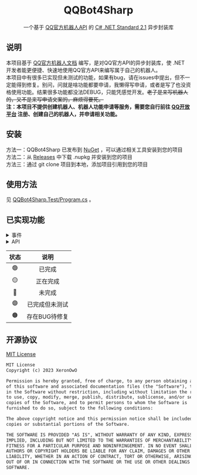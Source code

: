 <div align="center">

# QQBot4Sharp
一个基于 [QQ官方机器人API](https://bot.q.qq.com/wiki/) 的 [C# .NET Standard 2.1](https://github.com/dotnet/dotnet) 异步封装库

</div>

## 说明
本项目基于 [QQ官方机器人文档](https://bot.q.qq.com/wiki/) 编写，是对QQ官方API的异步封装库，使 .NET 开发者能更便捷、快速地使用QQ官方API来编写属于自己的机器人。  
本项目中有很多已实现但未测试的功能，如果有bug，请在issues中提出，但不一定能得到修复。别问，问就是啥功能都要申请，我懒得写申请，或者是写了也没资格使用功能。结果很多功能都没法DEBUG，只能凭感觉开发。~~老子是来写机器人的，又不是来写申请文案的，麻烦得要死。~~  
**注：本项目不提供创建机器人、机器人功能申请等服务，需要您自行前往 [QQ开放平台](https://q.qq.com/#/app/bot) 注册、创建自己的机器人，并申请相关功能。**  

## 安装
方法一：QQBot4Sharp 已发布到 [NuGet](https://www.nuget.org/packages/QQBot4Sharp) ，可以通过相关工具安装到您的项目  
方法二：从 [Releases](https://github.com/XeronOwO/QQBot4Sharp/releases) 中下载 .nupkg 并安装到您的项目  
方法三：通过 git clone 项目到本地，添加项目引用到您的项目

## 使用方法
见 [QQBot4Sharp.Test/Program.cs](QQBot4Sharp.Test/Program.cs) 。

## 已实现功能

<Details>
<summary>事件</summary>

| 名称 | 描述 | 状态 |
| --- | --- | :---: |
| OnReadyAsync | 可以理解为Bot已上线<br/>鉴权成功后，QQ 后台会下发一个 Ready Event | 🟢 |
| OnC2CMessageCreateAsync | 单聊消息<br/>用户在单聊发送消息给机器人 | 🟣 |
| OnGroupAtMessageCreateAsync | 群聊@机器人<br/>用户在群内@机器人发动的消息 | 🟣 |
| OnDirectMessageCreateAsync | 频道私信消息<br/>用户在频道私信给机器人发送的消息 | 🟢 |
| OnAtMessageCreateAsync | 文字子频道@机器人<br/>用户在文字子频道内@机器人发送的消息 | 🟢 |
| OnMessageCreateAsync | 文字子频道全量消息（私域）<br/>用户在文字子频道内发送的所有聊天消息（私域） | 🟢 |
| OnMessageReactionAddAsync | 用户对消息进行表情表态时 | 🟢 |
| OnMessageReactionRemoveAsync | 用户对消息进行取消表情表态时 | 🟢 |
| OnInteractionCreateAsync | 用户点击了消息体的回调按钮 | 🟣 |
| 敬请期待。。。 | 敬请期待。。。 | 🔴 |

</Details>
<Details>
<summary>API</summary>

| 名称 | 描述 | 状态 |
| --- | --- | :---: |
| SendUserMessageAsync | 发送单聊消息 | 🟣 |
| SendGroupMessageAsync | 发送群聊消息 | 🟣 |
| SendChannelMessageAsync | 发送文字子频道消息<br/>注意：如果消息需要审核，会抛出异常，详见 <a href="https://bot.q.qq.com/wiki/develop/api/openapi/error/error.html#%E9%94%99%E8%AF%AF%E7%A0%81%E5%A4%84%E7%90%86">错误码处理</a> 304023与304024 | 🟢 |
| CreateDirectMessageSessionAsync | 创建频道私信会话<br/>用于机器人和在同一个频道内的成员创建私信会话。 | 🟢 |
| SendDirectMessageAsync | 发送频道私信消息，需要先调用<see cref="CreateDirectMessageSessionAsync(DirectMessageSessionCreateInfo)"/>创建私信会话，再调用此接口发送消息，否则会报错<br/>注意：如果消息需要审核，会抛出异常，详见 <a href="https://bot.q.qq.com/wiki/develop/api/openapi/error/error.html#%E9%94%99%E8%AF%AF%E7%A0%81%E5%A4%84%E7%90%86">错误码处理</a> 304023与304024 | 🟢 |
| UploadUserMediaAsync | 上传富媒体文件（用于单聊） | 🟣 |
| UploadGroupMediaAsync | 上传富媒体文件（用于群聊） | 🟣 |
| DeleteChannelMessageAsync | 撤回文字子频道消息 | 🟢 |
| DeleteDirectMessageAsync | 撤回频道私信消息 | 🟢 |
| SetEmojiReactionAsync | 机器人发表表情表态 | 🟢 |
| DeleteEmojiReactionAsync | 删除机器人发表的表情表态 | 🟢 |
| GetEmojiReactionAsync | 获取消息表情表态的用户列表 | 🟢 |
| RespondToInteractionAsync | 回应交互事件<br/>由于 websocket 推送事件是单向的，开发者收到事件之后，需要进行一次"回应"，告知QQ后台，事件已经收到，否则客户端会一直处于loading状态，直到超时 | 🟣 |
| GetCurrentUserAsync | 获取当前用户（机器人）信息 | 🟢 |
| GetGuildsAsync | 获取当前用户（机器人）所加入的频道列表 | 🟤API死循环 |
| GetGuildAsync | 获取指定频道的信息 | 🟢 |
| 敬请期待。。。 | 敬请期待。。。 | 🔴 |

</Details>

| 状态 | 说明 |
| :---: | :---: |
| 🟢 | 已完成 |
| 🟡 | 正在完成 |
| 🔴 | 未完成 |
| 🟣 | 已完成但未测试 |
| 🟤 | 存在BUG待修复 |

## 开源协议
[MIT License](LICENSE.txt)
```txt
MIT License
Copyright (c) 2023 XeronOwO

Permission is hereby granted, free of charge, to any person obtaining a copy
of this software and associated documentation files (the "Software"), to deal
in the Software without restriction, including without limitation the rights
to use, copy, modify, merge, publish, distribute, sublicense, and/or sell
copies of the Software, and to permit persons to whom the Software is
furnished to do so, subject to the following conditions:

The above copyright notice and this permission notice shall be included in all
copies or substantial portions of the Software.

THE SOFTWARE IS PROVIDED "AS IS", WITHOUT WARRANTY OF ANY KIND, EXPRESS OR
IMPLIED, INCLUDING BUT NOT LIMITED TO THE WARRANTIES OF MERCHANTABILITY,
FITNESS FOR A PARTICULAR PURPOSE AND NONINFRINGEMENT. IN NO EVENT SHALL THE
AUTHORS OR COPYRIGHT HOLDERS BE LIABLE FOR ANY CLAIM, DAMAGES OR OTHER
LIABILITY, WHETHER IN AN ACTION OF CONTRACT, TORT OR OTHERWISE, ARISING FROM,
OUT OF OR IN CONNECTION WITH THE SOFTWARE OR THE USE OR OTHER DEALINGS IN THE
SOFTWARE.

```
